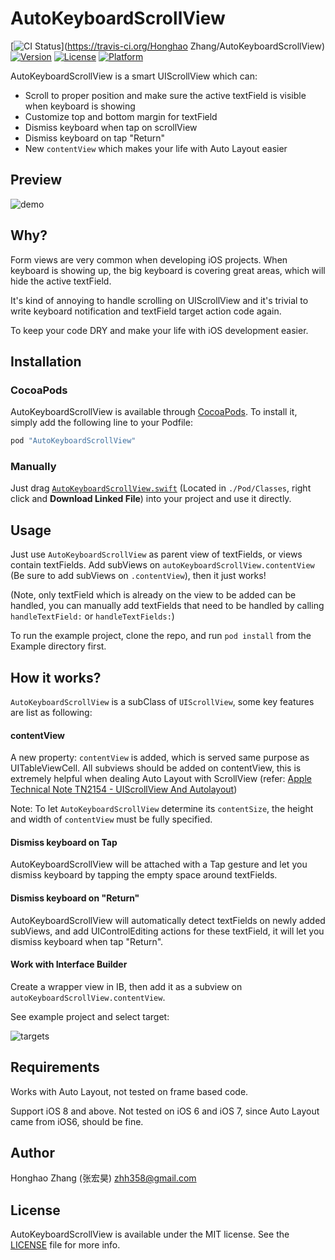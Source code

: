 # AutoKeyboardScrollView

[![CI Status](http://img.shields.io/travis/honghaoz/AutoKeyboardScrollView.svg?style=flat)](https://travis-ci.org/Honghao Zhang/AutoKeyboardScrollView)
[![Version](https://img.shields.io/cocoapods/v/AutoKeyboardScrollView.svg?style=flat)](http://cocoapods.org/pods/AutoKeyboardScrollView)
[![License](https://img.shields.io/cocoapods/l/AutoKeyboardScrollView.svg?style=flat)](http://cocoapods.org/pods/AutoKeyboardScrollView)
[![Platform](https://img.shields.io/cocoapods/p/AutoKeyboardScrollView.svg?style=flat)](http://cocoapods.org/pods/AutoKeyboardScrollView)

AutoKeyboardScrollView is a smart UIScrollView which can: 
- Scroll to proper position and make sure the active textField is visible when keyboard is showing 
- Customize top and bottom margin for textField 
- Dismiss keyboard when tap on scrollView 
- Dismiss keyboard on tap "Return" 
- New `contentView` which makes your life with Auto Layout easier

## Preview
![demo](https://raw.githubusercontent.com/honghaoz/AutoKeyboardScrollView/master/demo.gif)

## Why?
Form views are very common when developing iOS projects. When keyboard is showing up, the big keyboard is covering great areas, which will hide the active textField.

It's kind of annoying to handle scrolling on UIScrollView and it's trivial to write keyboard notification and textField target action code again.

To keep your code DRY and make your life with iOS development easier.

## Installation

### CocoaPods
AutoKeyboardScrollView is available through [CocoaPods](http://cocoapods.org). To install it, simply add the following line to your Podfile:

```ruby
pod "AutoKeyboardScrollView"
```

### Manually

Just drag [`AutoKeyboardScrollView.swift`](https://raw.githubusercontent.com/honghaoz/AutoKeyboardScrollView/master/Pod/Classes/AutoKeyboardScrollView.swift) (Located in `./Pod/Classes`, right click and **Download Linked File**) into your project and use it directly.

## Usage
Just use `AutoKeyboardScrollView` as parent view of textFields, or views contain textFields. Add subViews on `autoKeyboardScrollView.contentView` (Be sure to add subViews on `.contentView`), then it just works!

(Note, only textField which is already on the view to be added can be handled, you can manually add textFields that need to be handled by calling `handleTextField:` or `handleTextFields:`)

To run the example project, clone the repo, and run `pod install` from the Example directory first.

## How it works?
`AutoKeyboardScrollView` is a subClass of `UIScrollView`, some key features are list as following:

#### contentView
A new property: `contentView` is added, which is served same purpose as UITableViewCell. All subviews should be added on contentView, this is extremely helpful when dealing Auto Layout with ScrollView (refer: [Apple Technical Note TN2154 - UIScrollView And Autolayout](https://developer.apple.com/library/ios/technotes/tn2154/_index.html))

Note: To let `AutoKeyboardScrollView` determine its `contentSize`, the height and width of `contentView` must be fully specified.

#### Dismiss keyboard on Tap
AutoKeyboardScrollView will be attached with a Tap gesture and let you dismiss keyboard by tapping the empty space around textFields.

#### Dismiss keyboard on "Return"
AutoKeyboardScrollView will automatically detect textFields on newly added subViews, and add UIControlEditing actions for these textField, it will let you dismiss keyboard when tap "Return".

#### Work with Interface Builder
Create a wrapper view in IB, then add it as a subview on `autoKeyboardScrollView.contentView`. 

See example project and select target:

![targets](https://raw.githubusercontent.com/honghaoz/AutoKeyboardScrollView/master/Example/select_targets.png)

## Requirements
Works with Auto Layout, not tested on frame based code.

Support iOS 8 and above. Not tested on iOS 6 and iOS 7, since Auto Layout came from iOS6, should be fine.

## Author

Honghao Zhang (张宏昊) <zhh358@gmail.com>

## License

AutoKeyboardScrollView is available under the MIT license. See the [LICENSE](https://github.com/honghaoz/AutoKeyboardScrollView/blob/master/LICENSE) file for more info.
